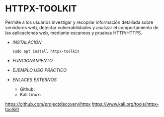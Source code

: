 # **HTTPX-TOOLKIT**

Permite a los usuarios investigar y recopilar información detallada sobre servidores web, detectar vulnerabilidades y analizar el comportamiento de las aplicaciones web, mediante escaneos y pruabas HTTP/HTTPS.

- *INSTALACIÓN*

      sudo apt install httpx-toolkit

- *FUNCIONAMIENTO*




- *EJEMPLO USO PRÁCTICO*



- *ENLACES EXTERNOS*

  - Github:
  - Kali Linux:  

https://github.com/projectdiscovery/httpx
https://www.kali.org/tools/httpx-toolkit/
